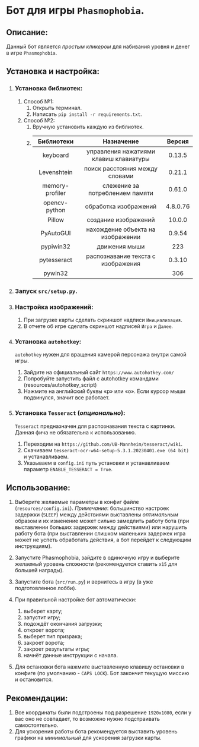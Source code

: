 # Бот для игры `Phasmophobia`.

## Описание:

Данный бот является *простым кликером* для набивания уровня и денег в игре `Phasmophobia`.

## Установка и настройка:

1. ### Установка библиотек:
    1. Способ №1:
        1. Открыть терминал.
        2. Написать `pip install -r requirements.txt`.
    2. Способ №2:
        1. Вручную установить каждую из библиотек.
        2. |   Библиотеки    |               Назначение               |  Версия  |
           |:---------------:|:--------------------------------------:|:--------:|
           |    keyboard     | управления нажатиями клавиш клавиатуры |  0.13.5  |
           |   Levenshtein   |     поиск расстояния между словами     |  0.21.1  |
           | memory-profiler |    слежение за потреблением памяти     |  0.61.0  |
           |  opencv-python  |         обработка изображений          | 4.8.0.76 |
           |     Pillow      |          создание изображений          |  10.0.0  |
           |    PyAutoGUI    |   нахождение объекта на изображении    |  0.9.54  |
           |    pypiwin32    |             движения мыши              |   223    |
           |   pytesseract   |   распознавание текста с изображения   |  0.3.10  |
           |     pywin32     |                                        |   306    |

2. ### Запуск `src/setup.py`.
   
3. ### Настройка изображений:
    1. При загрузке карты сделать скриншот надписи `Инициализация`.
    2. В отчете об игре сделать скриншот надписей `Игра` и `Далее`.

4. ### Установка `autohotkey`:
   `autohotkey` нужен для вращения камерой персонажа внутри самой игры.
    1. Зайдите на официальный сайт `https://www.autohotkey.com/`
    2. Попробуйте запустить файл с autohotkey командами (resources/autohotkey_script)
    3. Нажмите на английский буквы «p» или «o». Если курсор мыши подвинулся, значит все работает.

5. ### Установка `Tesseract` (*опционально*):
   `Tesseract` предназначен для распознавания текста с картинки. Данная фича не обязательна к использованию.
    1. Переходим на `https://github.com/UB-Mannheim/tesseract/wiki`.
    2. Скачиваем `tesseract-ocr-w64-setup-5.3.1.20230401.exe (64 bit)` и устанавливаем.
    3. Указываем в `config.ini` путь установки и устанавливаем параметр `ENABLE_TESSERACT = True`.

## Использование:

1. Выберите желаемые параметры в конфиг файле (`resources/config.ini`).
   *Примечание*: большинство настроек задержки (`SLEEP`) между действиями выставлены *оптимальным* образом и их
   изменение может сильно замедлить работу бота (при выставлении больших задержек между действиями) или нарушить работу
   бота (при выставлении слишком маленьких задержек игра может не успеть обработать действия, а бот перейдет к следующим
   инструкциям).

2. Запустите Phasmophobia, зайдите в одиночную игру и выберите желаемый уровень сложности (рекомендуется ставить `x15`
   для большей награды).

3. Запустите бота (`src/run.py`) и вернитесь в игру (в уже подготовленное лобби).

4. При правильной настройке бот автоматически:
    1. выберет карту;
    2. запустит игру;
    3. подождёт окончания загрузки;
    4. откроет ворота;
    5. выберет тип призрака;
    6. закроет ворота;
    7. закроет результаты игры;
    8. начнёт данные инструкции с начала.

5. Для остановки бота нажмите выставленную клавишу остановки в конфиге (по умолчанию - `CAPS LOCK`). Бот закончит
   текущую миссию и остановится.

## Рекомендации:

1. Все координаты были подстроены под разрешение `1920x1080`, если у вас оно не совпадает, то возможно нужно
   подстраивать самостоятельно.
2. Для ускорения работы бота рекомендуется выставить уровень графики на *минимальный* для ускорения загрузки карты.